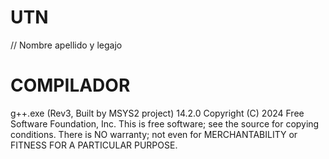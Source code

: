 # UTN 
// Nombre apellido y legajo

# COMPILADOR
g++.exe (Rev3, Built by MSYS2 project) 14.2.0
Copyright (C) 2024 Free Software Foundation, Inc.
This is free software; see the source for copying conditions.  There is NO
warranty; not even for MERCHANTABILITY or FITNESS FOR A PARTICULAR PURPOSE.
